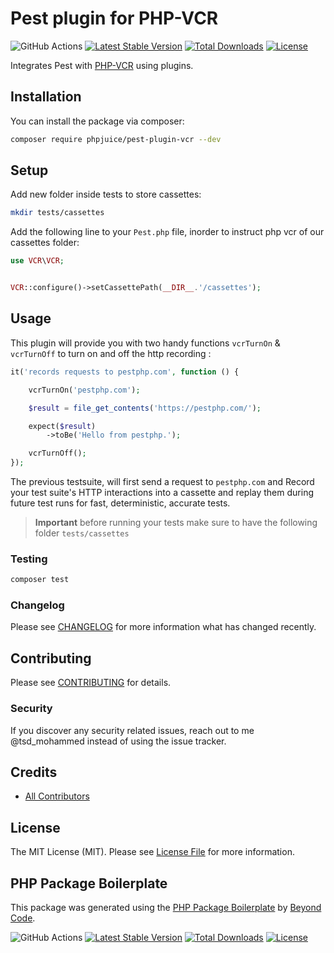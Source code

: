 # Pest plugin for PHP-VCR

![GitHub Actions](https://github.com/phpjuice/pest-plugin-vcr/actions/workflows/ci.yml/badge.svg)
[![Latest Stable Version](http://poser.pugx.org/phpjuice/pest-plugin-vcr/v)](https://packagist.org/packages/phpjuice/pest-plugin-vcr)
[![Total Downloads](http://poser.pugx.org/phpjuice/pest-plugin-vcr/downloads)](https://packagist.org/packages/phpjuice/pest-plugin-vcr)
[![License](http://poser.pugx.org/phpjuice/pest-plugin-vcr/license)](https://packagist.org/packages/phpjuice/pest-plugin-vcr)

Integrates Pest with [PHP-VCR](http://php-vcr.github.io) using plugins.

## Installation

You can install the package via composer:

```bash
composer require phpjuice/pest-plugin-vcr --dev
```

## Setup

Add new folder inside tests to store cassettes:

```bash
mkdir tests/cassettes
```

Add the following line to your `Pest.php` file, inorder to instruct
php vcr of our cassettes folder:

```php
use VCR\VCR;


VCR::configure()->setCassettePath(__DIR__.'/cassettes');
```

## Usage

This plugin will provide you with two handy functions `vcrTurnOn` & `vcrTurnOff` to turn on and off the http recording :

```php
it('records requests to pestphp.com', function () {

    vcrTurnOn('pestphp.com');

    $result = file_get_contents('https://pestphp.com/');

    expect($result)
        ->toBe('Hello from pestphp.');

    vcrTurnOff();
});
```

The previous testsuite, will first send a request to `pestphp.com` and
Record your test suite's HTTP interactions into a cassette and replay them
during future test runs for fast, deterministic, accurate tests.

> **Important** before running your tests make sure to have the following folder `tests/cassettes`

### Testing

```bash
composer test
```

### Changelog

Please see [CHANGELOG](../CHANGELOG.md) for more information what has changed recently.

## Contributing

Please see [CONTRIBUTING](../CONTRIBUTING.md) for details.

### Security

If you discover any security related issues, reach out to me @tsd_mohammed instead of using the issue tracker.

## Credits

- [All Contributors](../../../contributors)

## License

The MIT License (MIT). Please see [License File](../LICENSE.md) for more information.

## PHP Package Boilerplate

This package was generated using the [PHP Package Boilerplate](https://laravelpackageboilerplate.com) by [Beyond Code](http://beyondco.de/).

![GitHub Actions](https://github.com/phpjuice/pest-plugin-vcr/actions/workflows/ci.yml/badge.svg)
[![Latest Stable Version](http://poser.pugx.org/phpjuice/pest-plugin-vcr/v)](https://packagist.org/packages/phpjuice/pest-plugin-vcr)
[![Total Downloads](http://poser.pugx.org/phpjuice/pest-plugin-vcr/downloads)](https://packagist.org/packages/phpjuice/pest-plugin-vcr)
[![License](http://poser.pugx.org/phpjuice/pest-plugin-vcr/license)](https://packagist.org/packages/phpjuice/pest-plugin-vcr)
